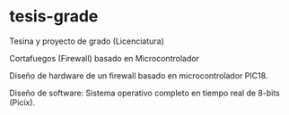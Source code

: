 # tesis-grade
Tesina y proyecto de grado (Licenciatura) 

Cortafuegos (Firewall) basado en Microcontrolador

Diseño de hardware de un firewall basado en microcontrolador PIC18.

Diseño de software: Sistema operativo completo en tiempo real de 8-bits (Picix).

